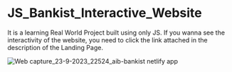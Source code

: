 # JS_Bankist_Interactive_Website

It is a learning Real World Project built using only JS.
If you wanna see the interactivity of the website, you need to click the link attached in the description of the Landing Page.


![Web capture_23-9-2023_22524_aib-bankist netlify app](https://github.com/ahmadiqbalbhatti/JS_Bankist_Interactive_Website/assets/52331296/286f41db-b023-4059-9297-d2a587eaeac0)
